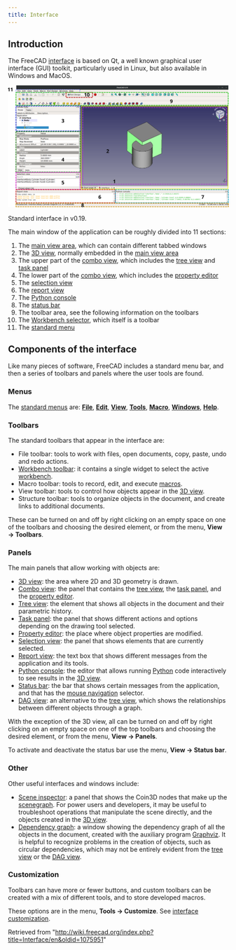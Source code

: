 ```yaml
---
title: Interface
---
```


## Introduction

The FreeCAD [interface](/Interface "Interface") is based on Qt, a well known graphical user interface (GUI) toolkit, particularly used in Linux, but also available in Windows and MacOS.

![](/src/assets/images/FreeCAD_interface_base_divisions.svg)

Standard interface in v0.19.

The main window of the application can be roughly divided into 11 sections:

1. The [main view area](/Main_view_area "Main view area"), which can contain different tabbed windows
2. The [3D view](/3D_view "3D view"), normally embedded in the [main view area](/Main_view_area "Main view area")
3. The upper part of the [combo view](/Combo_view "Combo view"), which includes the [tree view](/Tree_view "Tree view") and [task panel](/Task_panel "Task panel")
4. The lower part of the [combo view](/Combo_view "Combo view"), which includes the [property editor](/Property_editor "Property editor")
5. The [selection view](/Selection_view "Selection view")
6. The [report view](/Report_view "Report view")
7. The [Python console](/Python_console "Python console")
8. The [status bar](/Status_bar "Status bar")
9. The toolbar area, see the following information on the toolbars
10. The [Workbench selector](/Std_Workbench "Std Workbench"), which itself is a toolbar
11. The [standard menu](/Standard_Menu "Standard Menu")

## Components of the interface

Like many pieces of software, FreeCAD includes a standard menu bar, and then a series of toolbars and panels where the user tools are found.

### Menus

The [standard menus](/Standard_Menu "Standard Menu") are: [**File**](/Std_File_Menu "Std File Menu"), [**Edit**](/Std_Edit_Menu "Std Edit Menu"), [**View**](/Std_View_Menu "Std View Menu"), [**Tools**](/Std_Tools_Menu "Std Tools Menu"), [**Macro**](/Std_Macro_Menu "Std Macro Menu"), [**Windows**](/Std_Windows_Menu "Std Windows Menu"), [**Help**](/Std_Help_Menu "Std Help Menu").

### Toolbars

The standard toolbars that appear in the interface are:

- File toolbar: tools to work with files, open documents, copy, paste, undo and redo actions.
- [Workbench toolbar](/Std_Workbench "Std Workbench"): it contains a single widget to select the active [workbench](/Workbenches "Workbenches").
- Macro toolbar: tools to record, edit, and execute [macros](/Macros "Macros").
- View toolbar: tools to control how objects appear in the [3D view](/3D_view "3D view").
- Structure toolbar: tools to organize objects in the document, and create links to additional documents.

These can be turned on and off by right clicking on an empty space on one of the toolbars and choosing the desired element, or from the menu, **View → Toolbars**.

### Panels

The main panels that allow working with objects are:

- [3D view](/3D_view "3D view"): the area where 2D and 3D geometry is drawn.
- [Combo view](/Combo_view "Combo view"): the panel that contains the [tree view](/Tree_view "Tree view"), the [task panel](/Task_panel "Task panel"), and the [property editor](/Property_editor "Property editor").
- [Tree view](/Tree_view "Tree view"): the element that shows all objects in the document and their parametric history.
- [Task panel](/Task_panel "Task panel"): the panel that shows different actions and options depending on the drawing tool selected.
- [Property editor](/Property_editor "Property editor"): the place where object properties are modified.
- [Selection view](/Selection_view "Selection view"): the panel that shows elements that are currently selected.
- [Report view](/Report_view "Report view"): the text box that shows different messages from the application and its tools.
- [Python console](/Python_console "Python console"): the editor that allows running [Python](/Python "Python") code interactively to see results in the [3D view](/3D_view "3D view").
- [Status bar](/Status_bar "Status bar"): the bar that shows certain messages from the application, and that has the [mouse navigation](/Mouse_navigation "Mouse navigation") selector.
- [DAG view](/DAG_view "DAG view"): an alternative to the [tree view](/Tree_view "Tree view"), which shows the relationships between different objects through a graph.

With the exception of the 3D view, all can be turned on and off by right clicking on an empty space on one of the top toolbars and choosing the desired element, or from the menu, **View → Panels**.

To activate and deactivate the status bar use the menu, **View → Status bar**.

### Other

Other useful interfaces and windows include:

- [Scene inspector](/Std_SceneInspector "Std SceneInspector"): a panel that shows the Coin3D nodes that make up the [scenegraph](/Scenegraph "Scenegraph"). For power users and developers, it may be useful to troubleshoot operations that manipulate the scene directly, and the objects created in the [3D view](/3D_view "3D view").
- [Dependency graph](/Std_DependencyGraph "Std DependencyGraph"): a window showing the dependency graph of all the objects in the document, created with the auxiliary program [Graphviz](https://graphviz.org/). It is helpful to recognize problems in the creation of objects, such as circular dependencies, which may not be entirely evident from the [tree view](/Tree_view "Tree view") or the [DAG view](/DAG_view "DAG view").

### Customization

Toolbars can have more or fewer buttons, and custom toolbars can be created with a mix of different tools, and to store developed macros.

These options are in the menu, **Tools → Customize**. See [interface customization](/Interface_Customization "Interface Customization").

Retrieved from "<http://wiki.freecad.org/index.php?title=Interface/en&oldid=1075951>"
